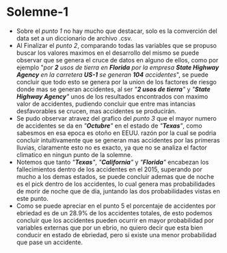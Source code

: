 # Solemne-1

* Sobre el *punto 1* no hay mucho que destacar, solo es la comverción del data set a un diccionario de archivo .csv.
* Al Finalizar el *punto 2*, comparando todas las variables que se propuso buscar los valores maximos en el desarrollo del mismo se puede observar que se genera el cruce de datos en alguno de ellos, como por ejemplo "*por **2** usos de tierra en **Florida** por la empresa **State Highway Agency** en la carretera **US-1** se generan **104** accidentes*", se puede concluir que todo esto se genera por la union de los factores de riesgo donde mas se generan accidentes, al ser *"**2 usos de tierra**"* y *"**State Highway Agency**"* unos de los resultados encontrados con maximo valor de accidentes, pudiendo concluir que entre mas intancias desfavorables se crucen, mas accidentes se producirán.
* Se pudo observar atravez del grafico del *punto 3* que el mayor numero de accidentes se da en *"**Octubre**"* en el estado de *"**Texas**"*, como sabesmos en esa epoca es otoño en EEUU. razón por la cual se podria concluir intuitivamente que se generan mas accidentes por las primeras lluvias, claramente esto no es exacto, ya que no se analiza el factor climatico en ningun punto de la solemne.
* Notemos que tanto *"**Texas**"*, *"**California**"* y *"**Florida**"* encabezan los fallecimientos dentro de los accidentes en el 2015, superando por mucho a los demas estados, se puede concluir ademas que de noche es el pick dentro de los accidentes, lo cual genera mas probabilidades de morir de noche que de dia, juntando las dos probabilidades vistas en este punto.
* Como se puede apreciar en el punto 5 el porcentaje de accidentes por ebriedad es de un 28.9% de los accidentes totales, de esto podemos concluir que los accidentes pueden ocurrir en mayor probabilidad por variables externas que por un ebrio, no quiero decir que esta bien conducir en estado de ebriedad, pero si existe una menor probabilidad que pase un accidente.
